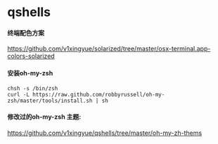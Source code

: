 qshells
=======


#### 终端配色方案
https://github.com/v1xingyue/solarized/tree/master/osx-terminal.app-colors-solarized

#### 安装oh-my-zsh 

```shell
chsh -s /bin/zsh
curl -L https://raw.github.com/robbyrussell/oh-my-zsh/master/tools/install.sh | sh
```

#### 修改过的oh-my-zsh 主题:
https://github.com/v1xingyue/qshells/tree/master/oh-my-zh-thems

